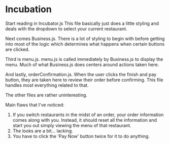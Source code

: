 # Incubation

Start reading in Incubator.js
  This file basically just does a little styling and deals with the dropdown to select your current restaurant.
  
Next comes Business.js.
  There is a lot of styling to begin with before getting into most of the logic which determines what happens when certain buttons are clicked.

Third is menu.js.
  menu.js is called immediately by Business.js to display the menu. Much of what Business.js does centers around actions taken here.
  
And lastly, orderConfirmation.js.
  When the user clicks the finish and pay button, they are taken here to review their order before confirming.
  This file handles most everything related to that.
  
The other files are rather uninteresting.



Main flaws that I've noticed:
  1. If you switch restaurants in the midst of an order, your order information comes along with you. Instead, it should reset all the information
     and start you out simply viewing the menu of that restaurant.
  2. The looks are a bit... lacking.
  3. You have to click the 'Pay Now' button twice for it to do anything.
